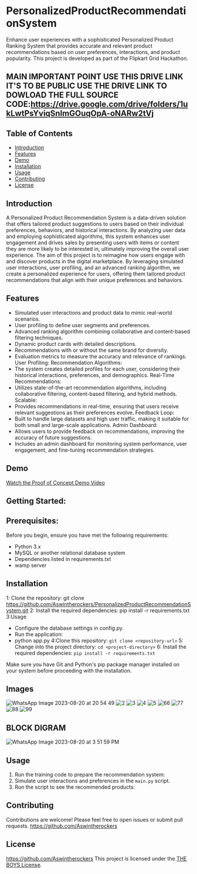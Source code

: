 # PersonalizedProductRecommendationSystem

Enhance user experiences with a sophisticated Personalized Product Ranking System that provides accurate and relevant product recommendations based on user preferences, interactions, and product popularity. This project is developed as part of the Flipkart Grid Hackathon.
## MAIN IMPORTANT POINT USE THIS DRIVE LINK IT'S TO BE PUBLIC USE THE DRIVE LINK TO DOWLOAD THE FULL SOURCE CODE:https://drive.google.com/drive/folders/1ukLwtPsYviqSnImGOuqOpA-oNARw2tVj
## Table of Contents
- [Introduction](#introduction)
- [Features](#features)
- [Demo](#demo)
- [Installation](#installation)
- [Usage](#usage)
- [Contributing](#contributing)
- [License](#license)

## Introduction
A Personalized Product Recommendation System is a data-driven solution that offers tailored product suggestions to users based on their individual preferences, behaviors, and historical interactions. By analyzing user data and employing sophisticated algorithms, this system enhances user engagement and drives sales by presenting users with items or content they are more likely to be interested in, ultimately improving the overall user experience.
The aim of this project is to reimagine how users engage with and discover products in the digital marketplace. By leveraging simulated user interactions, user profiling, and an advanced ranking algorithm, we create a personalized experience for users, offering them tailored product recommendations that align with their unique preferences and behaviors.

## Features

- Simulated user interactions and product data to mimic real-world scenarios.
- User profiling to define user segments and preferences.
- Advanced ranking algorithm combining collaborative and content-based filtering techniques.
- Dynamic product cards with detailed descriptions.
- Recommendations with or without the same brand for diversity.
- Evaluation metrics to measure the accuracy and relevance of rankings.
User Profiling:
Recommendation Algorithms:
 - The system creates detailed profiles for each user, considering their historical interactions, preferences, and demographics.
Real-Time Recommendations:
 - Utilizes state-of-the-art recommendation algorithms, including collaborative filtering, content-based filtering, and hybrid methods.
Scalable: 
 - Provides recommendations in real-time, ensuring that users receive relevant suggestions as their preferences evolve.
Feedback Loop:
  - Built to handle large datasets and high user traffic, making it suitable for both small and large-scale applications.
Admin Dashboard:
  - Allows users to provide feedback on recommendations, improving the accuracy of future suggestions.
  - Includes an admin dashboard for monitoring system performance, user engagement, and fine-tuning recommendation strategies.
## Demo

[Watch the Proof of Concept Demo Video](https://youtu.be/iWt87umAQQg)
## Getting Started:
## Prerequisites:
Before you begin, ensure you have met the following requirements:

- Python 3.x
- MySQL or another relational database system
- Dependencies listed in requirements.txt
- wamp server

## Installation
1: Clone the repository: git clone https://github.com/Aswintherockers/PersonalizedProductRecommendationSystem.git
2: Install the required dependencies: pip install -r requirements.txt
3:Usage
  - Configure the database settings in config.py.
  - Run the application:
  - python app.py
4:Clone this repository:  `git clone <repository-url>`
5: Change into the project directory: `cd <project-directory>`
6: Install the required dependencies: `pip install -r requirements.txt`

Make sure you have Git and Python's pip package manager installed on your system before proceeding with the installation.

## Images
![WhatsApp Image 2023-08-20 at 20 54 49](https://github.com/Aswintherockers/PersonalizedProductRecommendationSystem/assets/110334860/fe0a0b62-126d-4fbb-bfe7-d4cd7f76b23d)
![2](https://github.com/Aswintherockers/PersonalizedProductRecommendationSystem/assets/110334860/ad39e92b-9ef7-435c-be14-33cc932bf3f9)
![3](https://github.com/Aswintherockers/PersonalizedProductRecommendationSystem/assets/110334860/86bb0d06-e7da-4b54-a665-bdf2ba8bfbd4)
![4](https://github.com/Aswintherockers/PersonalizedProductRecommendationSystem/assets/110334860/c2beb0e9-8eb0-41e8-be7c-f0cf58f3f227)
![5](https://github.com/Aswintherockers/PersonalizedProductRecommendationSystem/assets/110334860/2e3ffa9f-5093-4eec-a308-222df0609628)
![66](https://github.com/Aswintherockers/PersonalizedProductRecommendationSystem/assets/110334860/941c455d-6c47-4bb6-b9b3-c84233576631)
![77](https://github.com/Aswintherockers/PersonalizedProductRecommendationSystem/assets/110334860/25dba739-72e0-4ffd-a6b4-767e1a6a450d)
![88](https://github.com/Aswintherockers/PersonalizedProductRecommendationSystem/assets/110334860/1bc56b3e-e6a1-4885-baba-a1f73241f0f1)
![99](https://github.com/Aswintherockers/PersonalizedProductRecommendationSystem/assets/110334860/2f52b419-3325-47b4-9619-12fe08f3c888)

## BLOCK DIGRAM
![WhatsApp Image 2023-08-20 at 3 51 59 PM](https://github.com/Aswintherockers/PersonalizedProductRecommendationSystem/assets/110334860/fd32c188-562f-4ac5-b2e4-37c780376f7c)

## Usage

1. Run the training code to prepare the recommendation system:
2. Simulate user interactions and preferences in the `main.py` script.
3. Run the script to see the recommended products:

## Contributing

Contributions are welcome! Please feel free to open issues or submit pull requests.
https://github.com/Aswintherockers

## License
https://github.com/Aswintherockers
This project is licensed under the [THE BOYS License](LICENSE).
